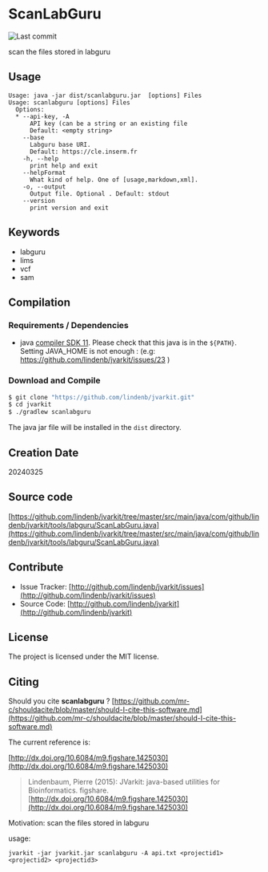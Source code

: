 # ScanLabGuru

![Last commit](https://img.shields.io/github/last-commit/lindenb/jvarkit.png)

scan the files stored in labguru


## Usage

```
Usage: java -jar dist/scanlabguru.jar  [options] Files
Usage: scanlabguru [options] Files
  Options:
  * --api-key, -A
      API key (can be a string or an existing file
      Default: <empty string>
    --base
      Labguru base URI.
      Default: https://cle.inserm.fr
    -h, --help
      print help and exit
    --helpFormat
      What kind of help. One of [usage,markdown,xml].
    -o, --output
      Output file. Optional . Default: stdout
    --version
      print version and exit

```


## Keywords

 * labguru
 * lims
 * vcf
 * sam


## Compilation

### Requirements / Dependencies

* java [compiler SDK 11](https://jdk.java.net/11/). Please check that this java is in the `${PATH}`. Setting JAVA_HOME is not enough : (e.g: https://github.com/lindenb/jvarkit/issues/23 )


### Download and Compile

```bash
$ git clone "https://github.com/lindenb/jvarkit.git"
$ cd jvarkit
$ ./gradlew scanlabguru
```

The java jar file will be installed in the `dist` directory.


## Creation Date

20240325

## Source code 

[https://github.com/lindenb/jvarkit/tree/master/src/main/java/com/github/lindenb/jvarkit/tools/labguru/ScanLabGuru.java](https://github.com/lindenb/jvarkit/tree/master/src/main/java/com/github/lindenb/jvarkit/tools/labguru/ScanLabGuru.java)


## Contribute

- Issue Tracker: [http://github.com/lindenb/jvarkit/issues](http://github.com/lindenb/jvarkit/issues)
- Source Code: [http://github.com/lindenb/jvarkit](http://github.com/lindenb/jvarkit)

## License

The project is licensed under the MIT license.

## Citing

Should you cite **scanlabguru** ? [https://github.com/mr-c/shouldacite/blob/master/should-I-cite-this-software.md](https://github.com/mr-c/shouldacite/blob/master/should-I-cite-this-software.md)

The current reference is:

[http://dx.doi.org/10.6084/m9.figshare.1425030](http://dx.doi.org/10.6084/m9.figshare.1425030)

> Lindenbaum, Pierre (2015): JVarkit: java-based utilities for Bioinformatics. figshare.
> [http://dx.doi.org/10.6084/m9.figshare.1425030](http://dx.doi.org/10.6084/m9.figshare.1425030)


Motivation: scan the files stored in labguru


usage:

```
jvarkit -jar jvarkit.jar scanlabguru -A api.txt <projectid1> <projectid2> <projectid3>
```




